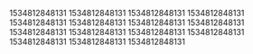 1534812848131
1534812848131
1534812848131
1534812848131
1534812848131
1534812848131
1534812848131
1534812848131
1534812848131
1534812848131
1534812848131
1534812848131
1534812848131
1534812848131
1534812848131